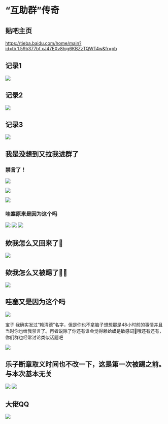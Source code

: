 # “互助群”传奇

## 贴吧主页

https://tieba.baidu.com/home/main?id=tb.1.59b377bf.xJ47EXv8hig6KBZzTQWT4w&fr=pb

## 记录1

![](/others/WPLACE/hao12345z/1.jpg)

## 记录2

![](/others/WPLACE/hao12345z/2.jpg)

## 记录3

![](/others/WPLACE/hao12345z/3.jpg)

## 我是没想到又拉我进群了

### 禁言了！

![](/others/WPLACE/E/0.png)

![](/others/WPLACE/E/0.5.png)

![](/others/WPLACE/E/1.jpg)

### 哇塞原来是因为这个吗

![](/others/WPLACE/E/哇塞原来是因为这个吗.jpg)
![](/others/WPLACE/E/原图.png)
![](/others/WPLACE/E/2.png)

## 欸我怎么又回来了🤪

![](/others/WPLACE/我怎么又被拉回来了.jpg)

## 欸我怎么又被踢了🤪🤪

![](/others/WPLACE/神权2.jpg)

## 哇塞又是因为这个吗

![](/others/WPLACE/神权.png)

宝子 我确实发过“赖清德”名字，但是你也不拿脑子想想那是48小时前的事情并且当时你也给我禁言了。再者说除了你还有谁会觉得赖蛤蟆是敏感词🙂哦还有还有，你们群也经常讨论类似话题吧

![](/others/WPLACE/赖清德.jpg)

## 乐子断章取义时间也不改一下，这是第一次被踢之前。与本次基本无关

![](/others/WPLACE/贴吧1.jpg)
![](/others/WPLACE/贴吧2.jpg)

## 大佬QQ

![](/others/WPLACE/南瓜/QQ.jpg)

